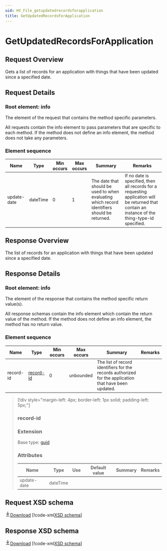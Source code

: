 ```yaml
---
uid: HV_File_getupdatedrecordsforapplication
title: GetUpdatedRecordsForApplication
---
```


# GetUpdatedRecordsForApplication

## Request Overview

Gets a list of records for an application with things that have been updated since a specified date.

## Request Details

<a name='info'></a>

### Root element: info

The element of the request that contains the method specific parameters.

All requests contain the info element to pass parameters that are specific to each method. If the method does not define an info element, the method does not take any parameters.

### Element sequence

Name|Type|Min occurs|Max occurs|Summary|Remarks
---|---|---|---|---|---
update-date|dateTime|0|1|The date that should be used to when evaluating which record identifiers should be returned.|If no date is specified, then all records for a requesting application will be returned that contain an instance of the thing-type-id specified.

## Response Overview

The list of records for an application with things that have been updated since a specified date.

## Response Details

<a name='info'></a>

### Root element: info

The element of the response that contains the method specific return value(s).

All response schemas contain the info element which contain the return value of the method. If the method does not define an info element, the method has no return value.

### Element sequence

Name|Type|Min occurs|Max occurs|Summary|Remarks
---|---|---|---|---|---
record-id|[record-id](#record-id)|0|unbounded|The list of record identifiers for the records authorized for the application that have been updated.|

>[!div style="margin-left: 4px; border-left: 1px solid; padding-left: 5px;"]
>
> <a name='record-id'></a>
>
> ### record-id
>
> ### Extension
>
> Base type: [guid](xref:HV_File_types#guid)
>
> ### Attributes
>
> Name|Type|Use|Default value|Summary|Remarks
> ---|---|---|---|---|---
> update-date|dateTime||||
>
>

## Request XSD schema
[![Download](/healthvault/images/download.png)Download](../xsd/method-getupdatedrecordsforapplication.xsd)
[!code-xml[XSD schema](../xsd/method-getupdatedrecordsforapplication.xsd)]

## Response XSD schema
[![Download](/healthvault/images/download.png)Download](../xsd/response-getupdatedrecordsforapplication.xsd)
[!code-xml[XSD schema](../xsd/response-getupdatedrecordsforapplication.xsd)]
